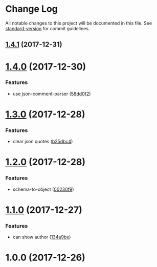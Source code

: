 # Change Log

All notable changes to this project will be documented in this file. See [standard-version](https://github.com/conventional-changelog/standard-version) for commit guidelines.

<a name="1.4.1"></a>
## [1.4.1](https://github.com/forsigner/object-to-md/compare/v1.4.0...v1.4.1) (2017-12-31)



<a name="1.4.0"></a>
# [1.4.0](https://github.com/forsigner/object-to-md/compare/v1.3.0...v1.4.0) (2017-12-30)


### Features

* use json-comment-parser ([58dd0f2](https://github.com/forsigner/object-to-md/commit/58dd0f2))



<a name="1.3.0"></a>
# [1.3.0](https://github.com/forsigner/object-to-md/compare/v1.2.0...v1.3.0) (2017-12-28)


### Features

* clear json quotes ([b25dbc4](https://github.com/forsigner/object-to-md/commit/b25dbc4))



<a name="1.2.0"></a>
# [1.2.0](https://github.com/forsigner/object-to-md/compare/v1.1.0...v1.2.0) (2017-12-28)


### Features

* schema-to-object ([00230f9](https://github.com/forsigner/object-to-md/commit/00230f9))



<a name="1.1.0"></a>
# [1.1.0](https://github.com/forsigner/object-to-md/compare/v1.0.0...v1.1.0) (2017-12-27)


### Features

* can show author ([134a9be](https://github.com/forsigner/object-to-md/commit/134a9be))



<a name="1.0.0"></a>
# 1.0.0 (2017-12-26)
